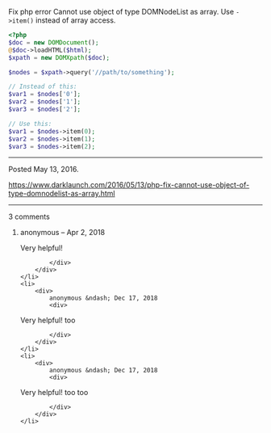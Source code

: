 Fix php error Cannot use object of type DOMNodeList as array. Use `->item()` instead of array access.

```php
<?php
$doc = new DOMDocument();
@$doc->loadHTML($html);
$xpath = new DOMXpath($doc);

$nodes = $xpath->query('//path/to/something');

// Instead of this:
$var1 = $nodes['0'];
$var2 = $nodes['1'];
$var3 = $nodes['2'];

// Use this:
$var1 = $nodes->item(0);
$var2 = $nodes->item(1);
$var3 = $nodes->item(2);
```

---

Posted May 13, 2016.

https://www.darklaunch.com/2016/05/13/php-fix-cannot-use-object-of-type-domnodelist-as-array.html

---

3 comments

<ol>
    <li>
        <div>
            anonymous &ndash; Apr 2, 2018
            <div>

Very helpful!

            </div>
        </div>
    </li>
    <li>
        <div>
            anonymous &ndash; Dec 17, 2018
            <div>

Very helpful! too

            </div>
        </div>
    </li>
    <li>
        <div>
            anonymous &ndash; Dec 17, 2018
            <div>

Very helpful! too too

            </div>
        </div>
    </li>
</ol>
